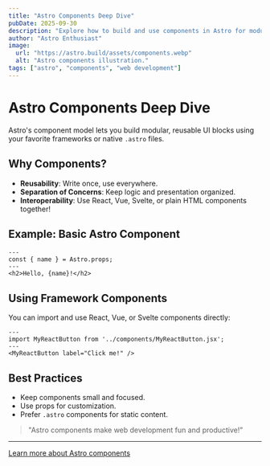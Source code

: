 ```yaml
---
title: "Astro Components Deep Dive"
pubDate: 2025-09-30
description: "Explore how to build and use components in Astro for modular, maintainable sites."
author: "Astro Enthusiast"
image:
  url: "https://astro.build/assets/components.webp"
  alt: "Astro components illustration."
tags: ["astro", "components", "web development"]
---
```


# Astro Components Deep Dive

Astro's component model lets you build modular, reusable UI blocks using your favorite frameworks or native `.astro` files.

## Why Components?

- **Reusability**: Write once, use everywhere.
- **Separation of Concerns**: Keep logic and presentation organized.
- **Interoperability**: Use React, Vue, Svelte, or plain HTML components together!

## Example: Basic Astro Component

```astro
---
const { name } = Astro.props;
---
<h2>Hello, {name}!</h2>
```

## Using Framework Components

You can import and use React, Vue, or Svelte components directly:

```astro
---
import MyReactButton from '../components/MyReactButton.jsx';
---
<MyReactButton label="Click me!" />
```

## Best Practices

- Keep components small and focused.
- Use props for customization.
- Prefer `.astro` components for static content.

> "Astro components make web development fun and productive!"

---

[Learn more about Astro components](https://docs.astro.build/en/core-concepts/components/)
